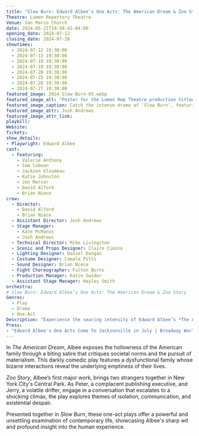 ```yaml
---
title: "Slow Burn: Edward Albee’s One Acts: The American Dream & Zoo Story"
Theatre: Lumen Repertory Theatre
Venue: San Marco Church
date: 2024-05-21T19:50:42-04:00
opening_date: 2024-07-12
closing_date: 2024-07-28
showtimes:
  - 2024-07-12 19:30:00
  - 2024-07-13 19:30:00
  - 2024-07-18 19:30:00
  - 2024-07-19 19:30:00
  - 2024-07-20 19:30:00
  - 2024-07-25 19:30:00
  - 2024-07-26 19:30:00
  - 2024-07-27 19:30:00
featured_image: 2024-Slow-Burn-03.webp
featured_image_alt: "Poster for the Lumen Rep Theatre production titled 'Slow Burn,' showcasing performances from July 12-27. The visual features a park bench engulfed in flames against a night sky, symbolizing the intense and provocative nature of Edward Albee's one-acts, 'The American Dream' and 'The Zoo Story.'"
featured_image_caption: Catch the intense drama of 'Slow Burn', featuring Edward Albee's one-acts 'The American Dream' and 'The Zoo Story' this July at Lumen Rep Theatre.
featured_image_attr: Josh Andrews
featured_image_attr_link: 
playbill:
Website: 
Tickets: 
show_details: 
- Playwright: Edward Albee
cast:
  - Featuring: 
    - Valerie Anthony
    - Sam Cobean
    - Jackson Gloumeau
    - Katie Johnston
    - Jen Mercer
    - David Alford
    - Brian Niece
crew:
  - Director: 
    - David Alford
    - Brian Niece
  - Assistant Director: Josh Andrews
  - Stage Manager: 
    - Kate McManus
    - Josh Andrews
  - Technical Director: Mike Livingston
  - Scenic and Props Designer: Claire Cimino
  - Lighting Designer: Daniel Dungan
  - Costume Designer: Camala Pitts
  - Sound Designer: Brian Niece
  - Fight Choreographer: Fulton Burns
  - Production Manager: Katie Swider
  - Assistant Stage Manager: Hayley Smith
orchestra:
# Slow Burn: Edward Albee’s One Acts: The American Dream & Zoo Story
Genres:
  - Play
  - Drama
  - One-Act
Description: "Experience the searing intensity of Edward Albee’s *The American Dream* and *Zoo Story*, two provocative one-act plays that delve deep into the American psyche and human condition."
Press: 
- "Edward Albee's One Acts Come To Jacksonville in July | Broadway World": https://www.broadwayworld.com/jacksonville/article/Edward-Albees-One-Acts-Come-To-Jacksonville-in-July-20240624
---
```

In *The American Dream*, Albee exposes the hollowness of the American family through a biting satire that critiques societal norms and the pursuit of materialism. This darkly comedic play features a dysfunctional family whose bizarre interactions reveal the underlying emptiness of their lives.

*Zoo Story*, Albee’s first major work, brings two strangers together in New York City's Central Park. As Peter, a complacent publishing executive, and Jerry, a volatile drifter, engage in a conversation that escalates to a shocking climax, the play explores themes of isolation, communication, and existential despair.

Presented together in *Slow Burn*, these one-act plays offer a powerful and unsettling examination of contemporary life, showcasing Albee's sharp wit and profound insight into the human experience.